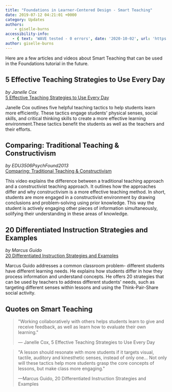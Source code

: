 ```yaml
---
title: "Foundations in Learner-Centered Design - Smart Teaching"
date: 2019-07-12 04:21:01 +0000
category: Updates
authors: 
    - giselle-burns 
accessibility-info:
   - { text: 'WAVE tested - 0 errors', date: '2020-10-02', url: 'https://wave.webaim.org/' }
author: giselle-burns
---
```


Here are a few articles and videos about Smart Teaching that can be used in the Foundations tutorial in the future.


<div class="card-deck">
    <div class="card">
        <div class="card-body">
            <h2 class="card-title">5 Effective Teaching Strategies to Use Every Day</h2>
            <cite class="card-subtitle mb-2 text-muted">by Janelle Cox</cite>
            <div class="text-center pt-3">
                 <a href="https://www.teachhub.com/5-effective-teaching-strategies-use-every-day" class="btn btn-primary" target="_blank">5 Effective Teaching Strategies to Use Every Day</a>
            </div>
            <p class="card-text">Janelle Cox outlines five helpful teaching tactics to help students learn more efficiently. These tactics engage students' physical senses, social skills, and critical thinking skills to create a more effective learning environment.These tactics benefit the students as well as the teachers and their efforts.</p>
        </div>
    </div>
    <div class="card">
        <div class="card-body">
            <h2 class="card-title">Comparing: Traditional Teaching & Constructivism</h2>
            <cite class="card-subtitle mb-2 text-muted">by EDU3506PsychFound2013</cite>
            <div class="text-center pt-3">
                 <a href="https://www.youtube.com/watch?v=OuOXkM28llc" class="btn btn-primary" target="_blank">Comparing: Traditional Teaching & Constructivism</a>
            </div>
            <p class="card-text">This video explains the difference between a traditional teaching approach and a constructivist teaching approach. It outlines how the approaches differ and why constructivism is a more effective teaching method. In short, students are more engaged in a constructivist environment by drawing conclusions and problem-solving using prior knowledge. This way the student is actively engaging other pieces of information simultaneously, solifying their understanding in these areas of knowledge.</p>
        </div>
    </div>
</div>

<div class="card-deck mt-2">
    <div class="card">
        <div class="card-body">
            <h2 class="card-title">20 Differentiated Instruction Strategies and Examples</h2>
            <cite class="card-subtitle mb-2 text-muted">by Marcus Guido</cite>
            <div class="text-center pt-3">
                 <a href="https://www.prodigygame.com/blog/differentiated-instruction-strategies-examples-download/" class="btn btn-primary" target="_blank">20 Differentiated Instruction Strategies and Examples</a>
            </div>
            <p class="card-text">Marcus Guido addresses a common classroom problem- different students have different learning needs. He explains how students differ in how they process information and understand concepts. He offers 20 strategies that can be used by teachers to address different students' needs, such as targeting different senses within lessons and using the Think-Pair-Share social activity.</p>
        </div>
    </div>
</div>

<div class="card-deck mt-2">
    <div class="card">
        <div class="card-body">
            <h2 class="card-title">Quotes on Smart Teaching</h2>
            <p class="card-text"> 
                <blockquote>"Working collaboratively with others helps students learn to give and receive feedback, as well as learn how to evaluate their own learning."<p>— Janelle Cox, 5 Effective Teaching Strategies to Use Every Day</p></blockquote>
            </p>
            <p class="card-text"> 
                <blockquote>"A lesson should resonate with more students if it targets visual, tactile, auditory and kinesthetic senses, instead of only one... Not only will these tactics help more students grasp the core concepts of lessons, but make class more engaging."<p>—Marcus Guido, 20 Differentiated Instruction Strategies and Examples</p></blockquote>
            </p>
        </div>
    </div>
</div>
